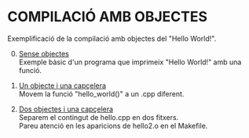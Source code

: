 # COMPILACIÓ AMB OBJECTES

Exemplificació de la compilació amb objectes del "Hello World!".

0. [Sense objectes](../0-CompilacioObjectes/0)  
   Exemple bàsic d'un programa que imprimeix "Hello World!" amb una funció.  

1. [Un objecte i una capçelera](../0-CompilacioObjectes/1)  
   Movem la funció "hello_world()" a un .cpp diferent.  

2. [Dos objectes i una capçelera](../0-CompilacioObjectes/2)  
   Separem el contingut de hello.cpp en dos fitxers.  
   Pareu atenció en les aparicions de hello2.o en el Makefile.  
